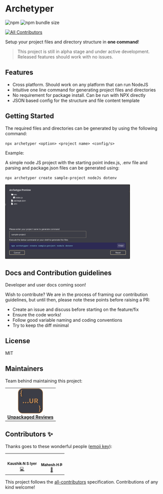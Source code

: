 # Archetyper

![npm](https://img.shields.io/npm/dm/archetyper) ![npm bundle size](https://img.shields.io/bundlephobia/min/archetyper)

<!-- ALL-CONTRIBUTORS-BADGE:START - Do not remove or modify this section -->

[![All Contributors](https://img.shields.io/badge/all_contributors-2-orange.svg?style=flat-square)](#contributors-)

<!-- ALL-CONTRIBUTORS-BADGE:END -->

Setup your project files and directory structure in **one command**!

> This project is still in alpha stage and under active development. Released features should work with no issues.

## Features

- Cross platform. Should work on any platform that can run NodeJS
- Intuitive one line command for generating project files and directories
- No requirement for package install. Can be run with NPX directly
- JSON based config for the structure and file content template

## Getting Started

The required files and directories can be generated by using the following command:

`npx archetyper <option> <project name> <config/s>`

Example:

A simple node JS project with the starting point index.js, .env file and parsing and package.json files can be generated using:

`npx archetyper create sample-project nodeJs dotenv`

<img src="./extras/example-dir-structure.png" width="400" alt="example directory structure"/>

## Docs and Contribution guidelines

Developer and user docs coming soon!

Wish to contribute? We are in the process of framing our contribution guidelines, but until then, please note these points before raising a PR:

- Create an issue and discuss before starting on the feature/fix
- Ensure the code works!
- Follow good variable naming and coding conventions
- Try to keep the diff minimal

## License

MIT

## Maintainers

Team behind maintaining this project:

<table>
  <tr>
    <td align="center"><a href="https://unpackaged.reviews"><img src="./extras/team-logo.png" width="80px;" alt="Unpackaged Reviews"/><br /><span><b>Unpackaged Reviews</b></span></a></td>
  </tr>
</table>

## Contributors ✨

Thanks goes to these wonderful people ([emoji key](https://allcontributors.org/docs/en/emoji-key)):

<!-- ALL-CONTRIBUTORS-LIST:START - Do not remove or modify this section -->
<!-- prettier-ignore-start -->
<!-- markdownlint-disable -->
<table>
  <tr>
    <td align="center"><a href="https://github.com/KaushikIyer16"><img src="https://avatars.githubusercontent.com/u/12679519?v=4?s=100" width="100px;" alt=""/><br /><sub><b>Kaushik N S Iyer</b></sub></a><br /><a href="https://github.com/Unpackaged-Reviews-Core/archetyper/commits?author=KaushikIyer16" title="Code">💻</a></td>
    <td align="center"><a href="http://hpmahesh.me"><img src="https://avatars.githubusercontent.com/u/16649283?v=4?s=100" width="100px;" alt=""/><br /><sub><b>Mahesh H P</b></sub></a><br /><a href="https://github.com/Unpackaged-Reviews-Core/archetyper/commits?author=maheshhp" title="Documentation">📖</a></td>
  </tr>
</table>

<!-- markdownlint-restore -->
<!-- prettier-ignore-end -->

<!-- ALL-CONTRIBUTORS-LIST:END -->

This project follows the [all-contributors](https://github.com/all-contributors/all-contributors) specification. Contributions of any kind welcome!
